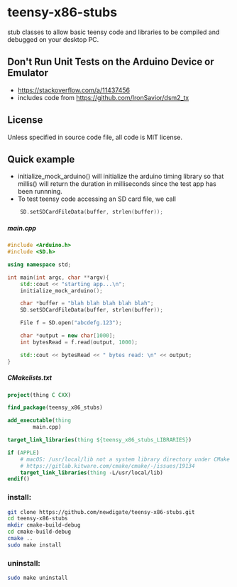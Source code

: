 # teensy-x86-stubs
stub classes to allow basic teensy code and libraries to be compiled and debugged on your desktop PC.

## Don't Run Unit Tests on the Arduino Device or Emulator 
* https://stackoverflow.com/a/11437456
* includes code from https://github.com/IronSavior/dsm2_tx

## License
Unless specified in source code file, all code is MIT license.

## Quick example
* initialize_mock_arduino() will initialize the arduino timing library so that millis() will return the duration in milliseconds since the test app has been runnning. 
* To test teensy code accessing an SD card file, we call 
``` c++ 
    SD.setSDCardFileData(buffer, strlen(buffer));
```

##### main.cpp
``` c++
#include <Arduino.h>
#include <SD.h>

using namespace std;

int main(int argc, char **argv){
    std::cout << "starting app...\n";
    initialize_mock_arduino();

    char *buffer = "blah blah blah blah blah";
    SD.setSDCardFileData(buffer, strlen(buffer));

    File f = SD.open("abcdefg.123");

    char *output = new char[1000];
    int bytesRead = f.read(output, 1000);

    std::cout << bytesRead << " bytes read: \n" << output;
}
```

##### CMakelists.txt
``` cmake
project(thing C CXX)

find_package(teensy_x86_stubs)

add_executable(thing
        main.cpp)

target_link_libraries(thing ${teensy_x86_stubs_LIBRARIES})

if (APPLE)
    # macOS: /usr/local/lib not a system library directory under CMake
    # https://gitlab.kitware.com/cmake/cmake/-/issues/19134
    target_link_libraries(thing -L/usr/local/lib)
endif()
```


### install:
``` sh
git clone https://github.com/newdigate/teensy-x86-stubs.git
cd teensy-x86-stubs
mkdir cmake-build-debug
cd cmake-build-debug
cmake ..
sudo make install
```

### uninstall:
``` sh
sudo make uninstall
```

